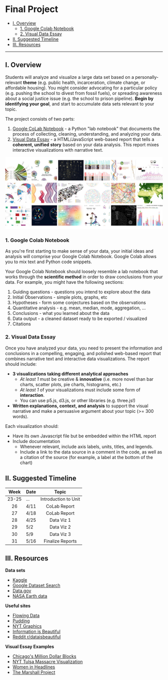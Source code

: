 # Final Project

  - [I. Overview](#i-overview)
    - [1. Google Colab Notebook](#1-google-colab-notebook)
    - [2. Visual Data Essay](#2-visual-data-essay)
  - [II. Suggested Timeline](#ii-suggested-timeline)
  - [III. Resources](#iii-resources)

---
## I. Overview 
Students will analyze and visualize a large data set based on a personally-relevant **theme** (e.g. public health, incarceration, climate change, or affordable housing). You might consider advocating for a particular policy (e.g. pushing the school to divest from fossil fuels), or spreading awareness about a social justice issue (e.g. the school to prison pipeline). **Begin by identifying your goal**, and start to accumulate data sets relevant to your topic.  

The project consists of two parts:

1. [Google CoLab Notebook](#1-google-colab-notebook) - a Python "lab notebook" that documents the process of collecting, cleaning, understanding, and analyzing your data. 
2. [Visual Data Essay](#2-visual-data-essay) - a HTML/JavaScript web-based report that tells a **coherent, unified story** based on your data analysis. This report mixes interactive visualizations with narrative text.

![data viz](assets/data.jpeg)
### 1. Google Colab Notebook
As you're first starting to make sense of your data, your initial ideas and analysis will comprise your Google Colab Notebook. Google Colab allows you to mix text and Python code snippets. 

Your Google Colab Notebook should loosely resemble a lab notebook that works through the **scientific method** in order to draw conclusions from your data. For example, you might have the following sections:

1. Guiding questions - questions you intend to explore about the data 
2. Initial Observations - simple plots, graphs, etc
3. Hypotheses - form some conjectures based on the observations
4. Quantitative analysis - e.g. mean, median, mode, aggregation, ...
5. Conclusions - what you learned about the data
6. Data output - a cleaned dataset ready to be exported / visualized
7. Citations
 
### 2. Visual Data Essay
Once you have analyzed your data, you need to present the information and conclusions in a compelling, engaging, and polished web-based report that combines narrative text and interactive data visualizations. The report should include:

* **3 visualizations taking different analytical approaches**  
  * *At least 1* must be creative & **innovative** (i.e. more novel than bar charts, scatter plots, pie charts, histograms, etc.) 
  * *At least 1* of your visualizations must include some form of **interaction**. 
  * You can use p5.js, d3.js, or other libraries (e.g. three.js!)
* **Written explanations, context, and analysis** to support the visual narrative and make a persuasive argument about your topic (>= 300 words).

Each visualization should: 

* Have its own Javascript file but be embedded within the HTML report
* Include documentation
  * Whenever relevant, include axis labels, units, titles, and legends.
  * Include a link to the data source in a comment in the code, as well as a citation of the source (for example, a label at the bottom of the chart)

## II. Suggested Timeline

| **Week** | **Date** |       **Topic**      |
|:--------:|----------|:--------------------:|
|   23-25  |    ...   | Introduction to Unit |
|    26    |   4/11   | CoLab Report         |
|    27    |   4/18   | CoLab Report         |
|    28    |   4/25   | Data Viz 1           |
|    29    |    5/2   | Data Viz 2           |
|    30    |    5/9   | Data Viz 3           |
|    31    |   5/16   | Finalize Reports     |

## III. Resources
**Data sets**
* [Kaggle](https://www.kaggle.com/)
* [Google Dataset Search](https://datasetsearch.research.google.com/)
* [Data.gov](https://data.gov/)
* [NASA Earth data](https://earthdata.nasa.gov/)

**Useful sites** 

* [Flowing Data](https://flowingdata.com/)
* [Pudding](https://pudding.cool/)
* [NYT Graphics](https://www.nytimes.com/spotlight/graphics)
* [Information is Beautiful](https://informationisbeautiful.net/)
* [Reddit r/dataisbeautiful](https://www.reddit.com/r/dataisbeautiful/)

**Visual Essay Examples**

* [Chicago's Million Dollar Blocks](https://chicagosmilliondollarblocks.com/#12/41.9093/-87.6872)
* [NYT Tulsa Massacre Visualization](https://www.nytimes.com/interactive/2021/05/24/us/tulsa-race-massacre.html)
* [Women in Headlines](https://pudding.cool/2022/02/women-in-headlines/)
* [The Marshall Project](https://www.themarshallproject.org/2020/12/18/1-in-5-prisoners-in-the-u-s-has-had-covid-19)